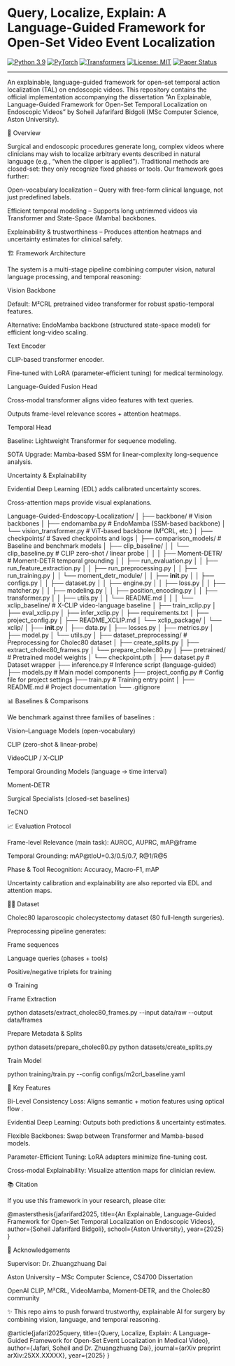 # Query, Localize, Explain: A Language-Guided Framework for Open-Set Video Event Localization

[![Python 3.9](https://img.shields.io/badge/python-3.9-blue.svg)](https://www.python.org/downloads/release/python-390/)
[![PyTorch](https://img.shields.io/badge/PyTorch-%23EE4C2C.svg?style=flat&logo=PyTorch&logoColor=white)](https://pytorch.org/)
[![Transformers](https://img.shields.io/badge/🤗%20Transformers-blue)](https://github.com/huggingface/transformers)
[![License: MIT](https://img.shields.io/badge/License-MIT-yellow.svg)](https://opensource.org/licenses/MIT)
[![Paper Status](https://img.shields.io/badge/paper-in%20progress-brightgreen)](./)

---

An explainable, language-guided framework for open-set temporal action localization (TAL) on endoscopic videos.
This repository contains the official implementation accompanying the dissertation “An Explainable, Language-Guided Framework for Open-Set Temporal Localization on Endoscopic Videos” by Soheil Jafarifard Bidgoli (MSc Computer Science, Aston University).

🚀 Overview

Surgical and endoscopic procedures generate long, complex videos where clinicians may wish to localize arbitrary events described in natural language (e.g., “when the clipper is applied”).
Traditional methods are closed-set: they only recognize fixed phases or tools. Our framework goes further:

Open-vocabulary localization – Query with free-form clinical language, not just predefined labels.

Efficient temporal modeling – Supports long untrimmed videos via Transformer and State-Space (Mamba) backbones.

Explainability & trustworthiness – Produces attention heatmaps and uncertainty estimates for clinical safety.

🏗️ Framework Architecture

The system is a multi-stage pipeline combining computer vision, natural language processing, and temporal reasoning:

Vision Backbone

Default: M²CRL pretrained video transformer for robust spatio-temporal features.

Alternative: EndoMamba backbone (structured state-space model) for efficient long-video scaling.

Text Encoder

CLIP-based transformer encoder.

Fine-tuned with LoRA (parameter-efficient tuning) for medical terminology.

Language-Guided Fusion Head

Cross-modal transformer aligns video features with text queries.

Outputs frame-level relevance scores + attention heatmaps.

Temporal Head

Baseline: Lightweight Transformer for sequence modeling.

SOTA Upgrade: Mamba-based SSM for linear-complexity long-sequence analysis.

Uncertainty & Explainability

Evidential Deep Learning (EDL) adds calibrated uncertainty scores.

Cross-attention maps provide visual explanations.

Language-Guided-Endoscopy-Localization/
│
├── backbone/                         # Vision backbones
│   ├── endomamba.py                  # EndoMamba (SSM-based backbone)
│   └── vision_transformer.py         # ViT-based backbone (M²CRL, etc.)
│
├── checkpoints/                      # Saved checkpoints and logs
│
├── comparison_models/                # Baseline and benchmark models
│   ├── clip_baseline/
│   │   └── clip_baseline.py          # CLIP zero-shot / linear probe
│   │
│   ├── Moment-DETR/                  # Moment-DETR temporal grounding
│   │   ├── run_evaluation.py
│   │   ├── run_feature_extraction.py
│   │   ├── run_preprocessing.py
│   │   ├── run_training.py
│   │   └── moment_detr_module/
│   │       ├── __init__.py
│   │       ├── configs.py
│   │       ├── dataset.py
│   │       ├── engine.py
│   │       ├── loss.py
│   │       ├── matcher.py
│   │       ├── modeling.py
│   │       ├── position_encoding.py
│   │       ├── transformer.py
│   │       ├── utils.py
│   │       └── README.md
│   │
│   └── xclip_baseline/               # X-CLIP video-language baseline
│       ├── train_xclip.py
│       ├── eval_xclip.py
│       ├── infer_xclip.py
│       ├── requirements.txt
│       ├── project_config.py
│       ├── README_XCLIP.md
│       └── xclip_package/
│           └── xclip/
│               ├── __init__.py
│               ├── data.py
│               ├── losses.py
│               ├── metrics.py
│               ├── model.py
│               └── utils.py
│
├── dataset_preprocessing/            # Preprocessing for Cholec80 dataset
│   ├── create_splits.py
│   ├── extract_cholec80_frames.py
│   └── prepare_cholec80.py
│
├── pretrained/                       # Pretrained model weights
│   └── checkpoint.pth
│
├── dataset.py                        # Dataset wrapper
├── inference.py                      # Inference script (language-guided)
├── models.py                         # Main model components
├── project_config.py                 # Config file for project settings
├── train.py                          # Training entry point
│
├── README.md                         # Project documentation
└── .gitignore

📊 Baselines & Comparisons

We benchmark against three families of baselines
:

Vision–Language Models (open-vocabulary)

CLIP (zero-shot & linear-probe)

VideoCLIP / X-CLIP

Temporal Grounding Models (language → time interval)

Moment-DETR

Surgical Specialists (closed-set baselines)

TeCNO

📈 Evaluation Protocol

Frame-level Relevance (main task): AUROC, AUPRC, mAP@frame

Temporal Grounding: mAP@tIoU=0.3/0.5/0.7, R@1/R@5

Phase & Tool Recognition: Accuracy, Macro-F1, mAP

Uncertainty calibration and explainability are also reported via EDL and attention maps.

🧑‍⚕️ Dataset

Cholec80 laparoscopic cholecystectomy dataset (80 full-length surgeries).

Preprocessing pipeline generates:

Frame sequences

Language queries (phases + tools)

Positive/negative triplets for training

⚙️ Training

Frame Extraction

python datasets/extract_cholec80_frames.py --input data/raw --output data/frames


Prepare Metadata & Splits

python datasets/prepare_cholec80.py
python datasets/create_splits.py


Train Model

python training/train.py --config configs/m2crl_baseline.yaml

🔬 Key Features

Bi-Level Consistency Loss: Aligns semantic + motion features using optical flow
.

Evidential Deep Learning: Outputs both predictions & uncertainty estimates.

Flexible Backbones: Swap between Transformer and Mamba-based models.

Parameter-Efficient Tuning: LoRA adapters minimize fine-tuning cost.

Cross-modal Explainability: Visualize attention maps for clinician review.

📚 Citation

If you use this framework in your research, please cite:

@mastersthesis{jafarifard2025,
  title={An Explainable, Language-Guided Framework for Open-Set Temporal Localization on Endoscopic Videos},
  author={Soheil Jafarifard Bidgoli},
  school={Aston University},
  year={2025}
}

🤝 Acknowledgements

Supervisor: Dr. Zhuangzhuang Dai

Aston University – MSc Computer Science, CS4700 Dissertation

OpenAI CLIP, M²CRL, VideoMamba, Moment-DETR, and the Cholec80 community

✨ This repo aims to push forward trustworthy, explainable AI for surgery by combining vision, language, and temporal reasoning.

@article{jafari2025query,
  title={Query, Localize, Explain: A Language-Guided Framework for Open-Set Event Localization in Medical Video},
  author={Jafari, Soheil and Dr. Zhuangzhuang Dai},
  journal={arXiv preprint arXiv:25XX.XXXXX},
  year={2025}
}
